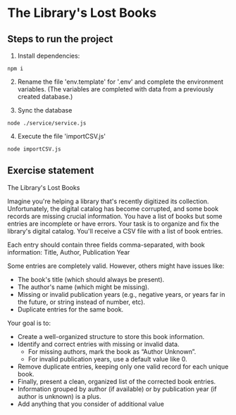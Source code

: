 # The Library's Lost Books

## Steps to run the project

1. Install dependencies:
```
npm i
```

2. Rename the file 'env.template' for '.env' and complete the environment variables. (The variables are completed with data from a previously created database.)

3. Sync the database
```
node ./service/service.js
```

4. Execute the file 'importCSV.js'
```
node importCSV.js
```



## Exercise statement

The Library's Lost Books

Imagine you're helping a library that's recently digitized its collection.
Unfortunately, the digital catalog has become corrupted, and some book records are missing crucial information.
You have a list of books but some entries are incomplete or have errors.
Your task is to organize and fix the library's digital catalog.
You'll receive a CSV file with a list of book entries.

Each entry should contain three fields comma-separated, with book information: Title, Author, Publication Year

Some entries are completely valid. However, others might have issues like:

- The book's title (which should always be present).
- The author's name (which might be missing).
- Missing or invalid publication years (e.g., negative years, or years far in the future, or string instead of number, etc).
- Duplicate entries for the same book.

Your goal is to:

- Create a well-organized structure to store this book information.
- Identify and correct entries with missing or invalid data.
    - For missing authors, mark the book as “Author Unknown”.
    - For invalid publication years, use a default value like 0.
- Remove duplicate entries, keeping only one valid record for each unique book.
- Finally, present a clean, organized list of the corrected book entries.
- Information grouped by author (if available) or by publication year (if author is unknown) is a plus.
- Add anything that you consider of additional value
